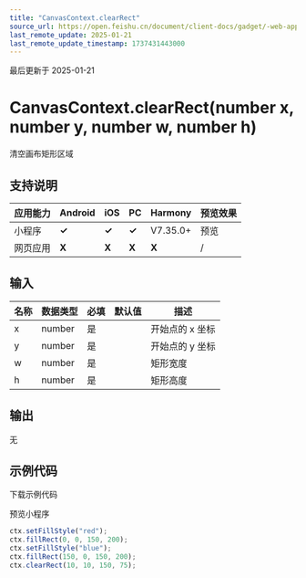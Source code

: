 ```yaml
---
title: "CanvasContext.clearRect"
source_url: https://open.feishu.cn/document/client-docs/gadget/-web-app-api/interface/canvas-drawing/canvascontext/canvascontext-clearRect
last_remote_update: 2025-01-21
last_remote_update_timestamp: 1737431443000
---
```

最后更新于 2025-01-21

# CanvasContext.clearRect(number x, number y, number w, number h)

清空画布矩形区域

## 支持说明

应用能力 | Android | iOS | PC | Harmony | 预览效果
--- | --- | --- | --- | --- | ---
小程序 | **✓** | **✓** | **✓** | V7.35.0+ | 预览
网页应用 | **X** | **X** | **X** | **X** | /

## 输入

名称 | 数据类型 | 必填 | 默认值 | 描述
--- | --- | --- | --- | ---
x | number | 是 |  | 开始点的 x 坐标
y | number | 是 |  | 开始点的 y 坐标
w | number | 是 |  | 矩形宽度
h | number | 是 |  | 矩形高度

## 输出

无

## 示例代码

<md-download-code href="https://open.feishu.cn/document/uYjL24iN/uYDM04iNwQjL2ADN" mobileDisplay="none">下载示例代码</md-download-code>

<div style="display: flex">
    预览小程序

</div> 

```javascript
ctx.setFillStyle("red");
ctx.fillRect(0, 0, 150, 200);
ctx.setFillStyle("blue");
ctx.fillRect(150, 0, 150, 200);
ctx.clearRect(10, 10, 150, 75);
```
